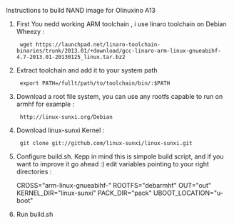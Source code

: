 Instructions to build NAND image for Olinuxino A13

1. First You nedd working ARM  toolchain , i use linaro toolchain on Debian Wheezy :
    
        wget https://launchpad.net/linaro-toolchain-binaries/trunk/2013.01/+download/gcc-linaro-arm-linux-gnueabihf-4.7-2013.01-20130125_linux.tar.bz2

2. Extract toolchain and add it to your system path 
    
        export PATH=/fullt/path/to/toolchain/bin/:$PATH

3. Download a root file system, you can use any rootfs capable to run on armhf for example : 

        http://linux-sunxi.org/Debian

4. Download linux-sunxi Kernel :

        git clone git://github.com/linux-sunxi/linux-sunxi.git

5. Configure build.sh. Kepp in mind this is simpole build script, and if you want to improve it go ahead :) 
  edit variables pointing to your right directories :

    CROSS="arm-linux-gnueabihf-"
    ROOTFS="debarmhf"
    OUT="out"
    KERNEL_DIR="linux-sunxi"
    PACK_DIR="pack"
    UBOOT_LOCATION="u-boot"

6. Run build.sh
